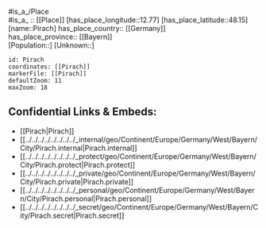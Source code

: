﻿---
location: [48.15,12.77] 
mapzoom: [7,12] 
mapmarker: city 
type: City
tags:
- geo/City


SpocWebEntityId: 33381
isDeleted: false
confidential: public

---
#is_a_/Place  
#is_a_ :: [[Place]] 
[has_place_longitude::12.77] 
[has_place_latitude::48.15] 
[name::Pirach] 
has_place_country:: [[Germany]]  
has_place_province:: [[Bayern]]  
[Population::] 
[Unknown::] 


```leaflet
id: Pirach
coordinates: [[Pirach]] 
markerFile: [[Pirach]] 
defaultZoom: 11 
maxZoom: 18
```


## Confidential Links & Embeds: 
- [[Pirach|Pirach]]  
- [[../../../../../../../../_internal/geo/Continent/Europe/Germany/West/Bayern/City/Pirach.internal|Pirach.internal]] 
- [[../../../../../../../../_protect/geo/Continent/Europe/Germany/West/Bayern/City/Pirach.protect|Pirach.protect]] 
- [[../../../../../../../../_private/geo/Continent/Europe/Germany/West/Bayern/City/Pirach.private|Pirach.private]] 
- [[../../../../../../../../_personal/geo/Continent/Europe/Germany/West/Bayern/City/Pirach.personal|Pirach.personal]] 
- [[../../../../../../../../_secret/geo/Continent/Europe/Germany/West/Bayern/City/Pirach.secret|Pirach.secret]] 
